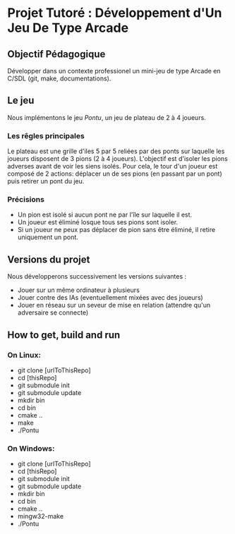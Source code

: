# Projet Tutoré : Développement d'Un Jeu De Type Arcade

## Objectif Pédagogique

Développer dans un contexte professionel un mini-jeu de type Arcade en C/SDL (git, make, documentations).

## Le jeu
Nous implémentons le jeu *Pontu*, un jeu de plateau de 2 à 4 joueurs.
### Les rêgles principales
Le plateau est une grille d'iles 5 par 5 reliées par des ponts sur laquelle les joueurs disposent de 3 pions (2 à 4 joueurs). L'objectif est d'isoler les pions adverses avant de voir les siens isolés. Pour cela, le tour d'un joueur est composé de 2 actions: déplacer un de ses pions (en passant par un pont) puis retirer un pont du jeu.
### Précisions
* Un pion est isolé si aucun pont ne par l'île sur laquelle il est.
* Un joueur est éliminé losque tous ses pions sont isoler.
* Si un joueur ne peux pas déplacer de pion sans être éliminé, il retire uniquement un pont. 

## Versions du projet

Nous développerons successivement les versions suivantes :
* Jouer sur un même ordinateur à plusieurs
* Jouer contre des IAs (eventuellement mixées avec des joueurs)
* Jouer en réseau sur un seveur de mise en relation (attendre qu'un adversaire se connecte)

## How to get, build and run

### On Linux:

* git clone [urlToThisRepo]
* cd [thisRepo]
* git submodule init
* git submodule update
* mkdir bin
* cd bin
* cmake ..
* make
* ./Pontu

### On Windows:

* git clone [urlToThisRepo]
* cd [thisRepo]
* git submodule init
* git submodule update
* mkdir bin
* cd bin
* cmake ..
* mingw32-make
* ./Pontu
